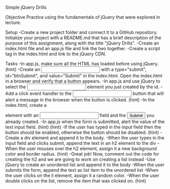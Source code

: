 Simple jQuery Drills

Objective
Practice using the fundamentals of jQuery that were explored in lecture.

Setup
-Create a new project folder and connect it to a GitHub repository. Initialize your project with a README.md that has a brief description of the purpose of this assignment, along with the title "jQuery Drills".
-Create an index.html file and an app.js file and link the two together.
-Create a script tag in the index.html and link to the jQuery CDN.

Tasks
-In app.js, make sure all the HTML has loaded before using jQuery. (hint)
-Create an <input> with a type="submit", id="btnSubmit", and value="Submit" in the index.html. Open the index.html in a browser and verify that a button appears.
-In app.js and use jQuery to select the <input> element you just created by the id.
-Add a click event handler to the <input> button that will alert a message in the browser when the button is clicked. (hint)
-In the index.html, create a <form> element with an <input type="text"> field and the <input type="submit"> you already created.
-In app.js when the form is submitted, alert the value of the text input field. (hint) (hint)
-If the user has typed in the input field then the button should be enabled, otherwise the button should be disabled. (hint)
-Create a div element and append it to the body.
-When the user types in the input field and clicks submit, append the text in an h2 element to the div
-When the user mouses over the h2 element, assign it a new background color and border radius. (hint)
-Great job! Now, comment out the code for creating the h2 and we are going to work on creating a list instead
-Use jQuery to create an unordered list and append it to the body
-When the user submits the form, append the text as list item to the unordered list
-When the user clicks on the li element, assign it a random color.
-When the user double clicks on the list, remove the item that was clicked on. (hint)
